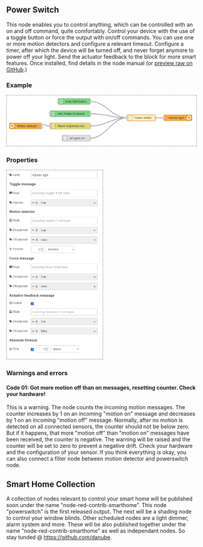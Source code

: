 ## Power Switch
This node enables you to control anything, which can be controlled with an on and off command, quite comfortably. Control your device with the use of a toggle button or force the output with on/off commands. You can use one or more motion detectors and configure a relevant timeout. Configure a timer, after which the device will be turned off, and never forget anymore to power off your light. Send the actuator feedback to the block for more smart features. Once installed, find details in the node manual (or [preview raw on GitHub](https://github.com/danube/node-red-contrib-smarthome-powerswitch/blob/81de2557f156b98480ec00a5bf342f443455933e/nodes/powerswitch.html).)

### Example
<img src="https://github.com/danube/node-red-contrib-smarthome-powerswitch/raw/main/files/screenshots/powerswitch-example.png" width="600px" style="border:1px dashed grey">

### Properties
<img src="https://github.com/danube/node-red-contrib-smarthome-powerswitch/raw/main/files/screenshots/powerswitch-properties.png" height="500px" style="border:1px dashed grey">

### Warnings and errors
#### Code 01: Got more motion off than on messages, resetting counter. Check your hardware!
This is a warning. The node counts the incoming motion messages. The counter increases by 1 on an incoming "motion on" message and decreases by 1 on an incoming "motion off" message. Normally, after no motion is detected on all connected sensors, the counter should not be below zero. But if it happens, that more "motion off" than "motion on" messages have been received, the counter is negative. The warning will be raised and the counter will be set to zero to prevent a negative drift. Check your hardware and the configuration of your sensor. If you think everything is okay, you can also connect a filter node between motion detector and powerswitch node.

## Smart Home Collection
A collection of nodes relevant to control your smart home will be published soon under the name "node-red-contrib-smarthome". This node "powerswitch" is the first released output. The next will be a shading node to control your window blinds. Other scheduled nodes are a light dimmer, alarm system and more. These will be also published together under the name "node-red-contrib-smarthome" as well as independant nodes. So stay tunded @ https://github.com/danube.